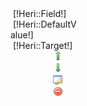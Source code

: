 <div class="ListeLine">
	<div class="ListeItem" style="width:22%;border:0;">
		&nbsp;[!Heri::Field!]
	</div>
	<div class="ListeItem" style="width:22%;">
		&nbsp;[!Heri::DefaultValue!]
	</div>
	<div class="ListeItem" style="width:22%;">
		&nbsp;[!Heri::Target!]
	</div>
	<div class="ListeItem" style="width:30%;">
		<div class="ListeItem" style="width:24px;border:0;margin:auto;text-align:center;">
			<a href="/[!Lien!]/GestionHeritages?Action=Monter&ObjId=[!Heri::Id!]"><img src="/Skins/AdminV2/Img/arrow_up.png" /></a>
		</div>
		<div class="ListeItem" style="width:24px;margin:auto;border:0;text-align:center;">
			<a href="/[!Lien!]/GestionHeritages?Action=Descendre&ObjId=[!Heri::Id!]"><img src="/Skins/AdminV2/Img/arrow_down.png" /></a>
		</div>
		<div class="ListeItem" style="width:24px;margin:auto;border:0;text-align:center;">
			<a href="/[!Lien!]/GestionHeritages?Action=Modifier&ObjId=[!Heri::Id!]"><img src="/Skins/AdminV2/Img/application_edit.png" /></a>
		</div>
		<div class="ListeItem" style="width:24px;margin:auto;border:0;text-align:center;">
			<a href="/[!Lien!]/GestionHeritages?Action=Supprimer&ObjId=[!Heri::Id!]"><img src="/Skins/AdminV2/Img/delete.png" /></a>
		</div>
	</div>
</div>


